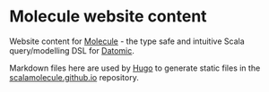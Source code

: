 # Molecule website content

Website content for [Molecule](http://scalamolecule.org) - the type safe and intuitive Scala query/modelling DSL for 
[Datomic](http://www.datomic.com).

Markdown files here are used by [Hugo](http://gohugo.io) to generate static files in 
the [scalamolecule.github.io](https://github.com/scalamolecule/scalamolecule.github.io) repository.
